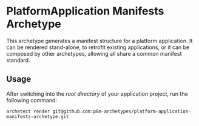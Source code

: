 # PlatformApplication Manifests Archetype

This archetype generates a manifest structure for a platform application.  It can be rendered stand-alone, to retrofit
existing applications, or it can be composed by other archetypes, allowing all share a common manifest standard.

## Usage

After switching into the _root directory_ of your application project, run the following command:

```shell
archetect render git@github.com:p6m-archetypes/platform-application-manifests-archetype.git
```
